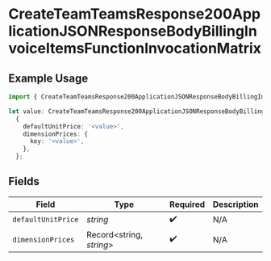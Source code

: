 # CreateTeamTeamsResponse200ApplicationJSONResponseBodyBillingInvoiceItemsFunctionInvocationMatrix

## Example Usage

```typescript
import { CreateTeamTeamsResponse200ApplicationJSONResponseBodyBillingInvoiceItemsFunctionInvocationMatrix } from '@vercel/client/models/operations';

let value: CreateTeamTeamsResponse200ApplicationJSONResponseBodyBillingInvoiceItemsFunctionInvocationMatrix =
  {
    defaultUnitPrice: '<value>',
    dimensionPrices: {
      key: '<value>',
    },
  };
```

## Fields

| Field              | Type                     | Required           | Description |
| ------------------ | ------------------------ | ------------------ | ----------- |
| `defaultUnitPrice` | _string_                 | :heavy_check_mark: | N/A         |
| `dimensionPrices`  | Record<string, _string_> | :heavy_check_mark: | N/A         |
